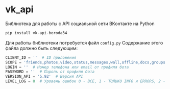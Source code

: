 # vk_api
Библиотека для работы с API социальной сети ВКонтакте на Python
```python
pip install vk-api-boroda34
```
Для работы библиотеки потребуется файл ```config.py```
Содержание этого файла должно быть следующим:
```python
CLIENT_ID = ''  # ID приложения
SCOPE = 'friends,photos,video,status,messages,wall,offline,docs,groups'  # Здесь указаны права доступа
LOGIN = ''  # Номер телефона или email от профиля бота
PASSWORD = ''  # Пароль от профиля бота
VERSION_API = '5.92'  # Версия API
LEVEL_LOG = 0  # Уровень ошибок 0 - ВСЕ, 1 - ТОЛЬКО INFO и ERRORS, 2 - ТОЛЬКО ERRORS
```